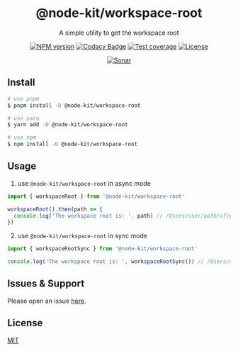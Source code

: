 <div style="text-align: center;" align="center">

# @node-kit/workspace-root

A simple utility to get the workspace root

[![NPM version][npm-image]][npm-url]
[![Codacy Badge][codacy-image]][codacy-url]
[![Test coverage][codecov-image]][codecov-url]
[![License][license-image]][license-url]

[![Sonar][sonar-image]][sonar-url]

</div>

## Install

```bash
# use pnpm
$ pnpm install -D @node-kit/workspace-root

# use yarn
$ yarn add -D @node-kit/workspace-root

# use npm
$ npm install -D @node-kit/workspace-root
```

## Usage

1. use `@node-kit/workspace-root` in async mode

```js
import { workspaceRoot } from '@node-kit/workspace-root'

workspaceRoot().then(path => {
  console.log('The workspace root is: ', path) // /Users/user/path/of/package/root or null
})
```

2. use `@node-kit/workspace-root` in sync mode

```js
import { workspaceRootSync } from '@node-kit/workspace-root'

console.log('The workspace root is: ', workspaceRootSync()) // /Users/user/path/of/package/root or null
```

## Issues & Support

Please open an issue [here](https://github.com/saqqdy/node-kit/issues).

## License

[MIT](LICENSE)

[npm-image]: https://img.shields.io/npm/v/@node-kit/workspace-root.svg?style=flat-square
[npm-url]: https://npmjs.org/package/@node-kit/workspace-root
[codacy-image]: https://app.codacy.com/project/badge/Grade/f70d4880e4ad4f40aa970eb9ee9d0696
[codacy-url]: https://www.codacy.com/gh/saqqdy/@node-kit/workspace-root/dashboard?utm_source=github.com&utm_medium=referral&utm_content=saqqdy/@node-kit/workspace-root&utm_campaign=Badge_Grade
[codecov-image]: https://img.shields.io/codecov/c/github/saqqdy/@node-kit/workspace-root.svg?style=flat-square
[codecov-url]: https://codecov.io/github/saqqdy/@node-kit/workspace-root?branch=master
[license-image]: https://img.shields.io/badge/License-MIT-blue.svg
[license-url]: LICENSE
[sonar-image]: https://sonarcloud.io/api/project_badges/quality_gate?project=saqqdy_node-kit
[sonar-url]: https://sonarcloud.io/dashboard?id=saqqdy_node-kit
